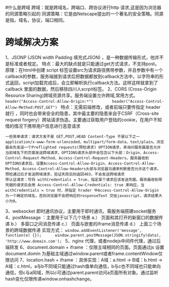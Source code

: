 #什么是跨域
跨域：就是跨域名，跨端口、跨协议进行http 请求,这是因为浏览器的同源策略引起的
同源策略：它是由Netscape提出的一个著名的安全策略。同源是指，域名，协议，端口相同。
# 跨域解决方案
  1、JSONP (JSON width Padding 填充式JSON) ，是一种数据传输形式，他并不是标准或者规定。
	特点：最大的缺点就是只能通过get方式请求，不支持post。
	原理：在html中创建 script 标签设置src为请求路径携带参数，并且参数中有一个callback的参数，服务端接到请求后把数据都放到callback方法中，以字符串的形式返回，script加载完成后，会立即解析执行callback方法。这样这样就拿到了callback 里面的数据，然后移除四川人scrpit标签。
  2、CORS (Cross-Origin Resource Sharing)跨域资源共享。服务端设置允许跨域,常用方式。
  	```header("Access-Control-Allow-Origin:*") 
　　   header("Access-Control-Allow-Method:POST,GET")
	```
	特点：无需前端修改，或者前端只要传指定 header就行 ，同时也会带来安全的隐患，其中最主要的隐患来自于CSRF（Cross-site request forgery）跨站请求伪造。主要通过获取用户登陆的cookie，在用户不知情的情况下携带用户信息进行恶意请求

	一些简单请求：请求方发不是 GET,POST,HEAD Content-Type 不是以下之一
	application/x-www-form-urlencoded、multipart/form-data、text/plain。浏览器会先发送一个Preflighted requests(预检请求) OPTION请求，来询问服务器是否允许当前域名下的页面发送跨域请求，OPTIONS请求头部中会包含以下头部：Origin、Access-Control-Request-Method、Access-Control-Request-Headers。服务器收到OPTIONS请求后，设置Access-Control-Allow-Origin、Access-Control-Allow-Method、Access-Control-Allow-Headers头部与浏览器沟通来判断是否允许这个请求。预检通过后才发送跨域请求，验证失败后则返回403，不会发送跨域请求
	带认证请求：可将 withCredentials = true，指定某个请求应该发送凭据。服务器收到带凭据的请求后会用 Access-Control-Allow-Credentials: true 来响应，当withCredentials = true 时，序指定 hrader 中Access-Control-Allow-Origin 为一个确定的域名，否则浏览器不会把响应的responseText 交给javascript，请求结果大小为0。
  3、websocket 即时通讯协议，主要用于即时通讯，需服务端搭建socket服务
  4、postMessage ：主要用于以下几个场景
  	a.） 页面和其打开的新窗口的数据传递
	b.） 多窗口之间消息传递
	c.） 页面与嵌套的iframe消息传递
	d.） 上面三个场景的跨域数据传递
	实现方式：
	```window.addEventListener('message', function(e) {});		window.parent.postMessage(JSON.stringify(data), 'http://www.domain.com');
	```
  5、nginx 代理，或者nodejs中间件代理，通过后端转发
  6、document.domain + iframe ：仅限主域相同的页面。页面通过js 设置document.domin 为基础主域通过window.parent或者frame.contentWindow仅限访问
  7、location.hash + iframe ：具体实现：A域：a.html -> B域：b.html -> A域：c.html，a与b不同域只能通过hash值单向通信，b与c也不同域也只能单向通信，但c与a同域，所以c可通过parent.parent访问a页面所有对象。通过监听hash变化仅限传递window.onhashchange。

